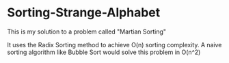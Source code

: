 # Sorting-Strange-Alphabet
This is my solution to a problem called "Martian Sorting"


It uses the Radix Sorting method to achieve O(n) sorting complexity. A naive sorting algorithm like Bubble Sort would solve this problem in O(n^2)
